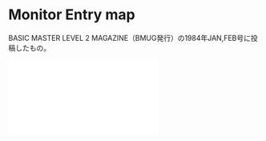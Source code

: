 # Monitor Entry map

BASIC MASTER LEVEL 2 MAGAZINE（BMUG発行）の1984年JAN,FEB号に投稿したもの。

![MONITOR entry map](./monitor-entry-map.BMUG198401-02.pdf "MONITOR entry map")
